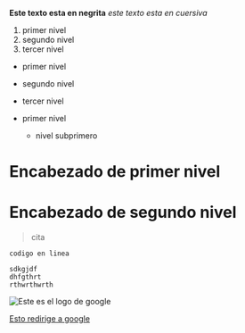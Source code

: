 
**Este texto esta en negrita**
*este texto esta en cuersiva*

1. primer nivel
2. segundo nivel
3. tercer nivel

* primer nivel
* segundo nivel
* tercer nivel

* primer nivel
  * nivel subprimero

# Encabezado de primer nivel
# Encabezado de segundo nivel

> cita

`codigo en linea`

~~~
sdkgjdf
dhfgthrt
rthwrthwrth
~~~

![Este es el logo de google](http://www.colemancbx.com/wp-content/uploads/2015/09/Logo-Google.jpg)

[Esto redirige a google](https://www.google.com/)
